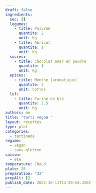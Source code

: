 ```yaml
---
draft: false
ingredients:
  sec: []
  legumes:
    - title: Poivron
      quantite: 2
      unit: Kg
    - title: Abricot
      quantite: 1
      unit: Kg
  sucres:
    - title: Chocolat amer en poudre
      quantite: 1
      unit: Kg
  epices:
    - title: Menthe (aromatique)
      quantite: 3
      unit: bottes
  lof:
    - title: Farine de blé
      quantite: 2.5
      unit: Kg
authors: me
title: "tarti vegan "
layout: recettes
type: plat
categories:
  - tartinade
regime:
  - vegan
  - sans-glutten
saison:
  - ete
temperature: Chaud
plate: 20
preparation: "33"
prepAlt: []
publish_date: 2022-10-11T13:49:54.326Z
---
```

